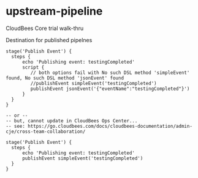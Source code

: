 # upstream-pipeline
CloudBees Core trial walk-thru

Destination for published pipelnes

    stage('Publish Event') {
      steps {
          echo 'Publishing event: testingCompleted'
          script {
             // both options fail with No such DSL method 'simpleEvent' found, No such DSL method 'jsonEvent' found
             //publishEvent simpleEvent('testingCompleted')
             publishEvent jsonEvent('{"eventName":"testingCompleted"}')
          }
      }
    }
    
    -- or --
    -- but, cannot update in CloudBees Ops Center...
    -- see: https://go.cloudbees.com/docs/cloudbees-documentation/admin-cje/cross-team-collaboration/
    
    stage('Publish Event') {
      steps {
          echo 'Publishing event: testingCompleted'
          publishEvent simpleEvent('testingCompleted')
      }
    }
